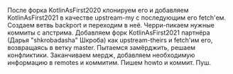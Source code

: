 После форка KotlinAsFirst2020 клонируем его и добавляем KotlinAsFirst2021 в качестве upstream-my с последующим его fetch'ем.
Создаем ветвь backport и переходим в неё. Черри-пикаем нужные коммиты с апстрима.
Добавляем форк KotlinAsFirst2021 партнёра (Дарья "shkrobadasha" Шкроба) как upstream-theirs и fetch'им его, возвращаясь в ветку master.
Пытаемся замёрджить, решаем конфликтики. Заканчиваем мердж, добавляем необходимую информацию в remotes и коммитим. Пишем howto и коммит.
Пуш.